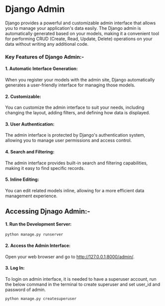 # Django Admin
Django provides a powerful and customizable admin interface that allows you to manage your application's data easily. The Django admin is automatically generated based on your models, making it a convenient tool for performing CRUD (Create, Read, Update, Delete) operations on your data without writing any additional code.

### Key Features of Django Admin:-

#### 1. Automatic Interface Generation:

When you register your models with the admin site, Django automatically generates a user-friendly interface for managing those models.

#### 2. Customizable:

You can customize the admin interface to suit your needs, including changing the layout, adding filters, and defining how data is displayed.

#### 3. User Authentication:

The admin interface is protected by Django's authentication system, allowing you to manage user permissions and access control.

#### 4. Search and Filtering:

The admin interface provides built-in search and filtering capabilities, making it easy to find specific records.

#### 5. Inline Editing:

You can edit related models inline, allowing for a more efficient data management experience.

## Accessing Djnago Admin:-

#### 1. Run the Development Server:
   
    python manage.py runserver

#### 2. Access the Admin Interface: 
Open your web browser and go to http://127.0.0.1:8000/admin/.

#### 3. Log In: 
To login on admin interface, it is needed to have a superuser account, run the below command in the terminal to create superuser and set user_id and password of admin.
    
    python manage.py createsuperuser
